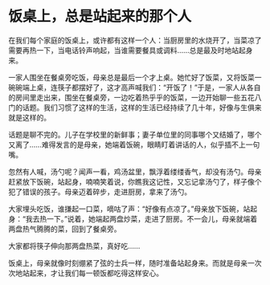 # 饭桌上，总是站起来的那个人

在我们每个家庭的饭桌上，或许都有这样一个人：当厨房里的水烧开了，当菜凉了需要再热一下，当电话铃声响起，当谁需要餐具或调料……总是最及时地站起身来。 

一家人围坐在餐桌旁吃饭，母亲总是最后一个才上桌。她忙好了饭菜，又将饭菜一碗碗端上桌，连筷子都摆好了，这才高声喊我们：“开饭了！”于是，一家人从各自的房间里走出来，围坐在餐桌旁，一边吃着热乎乎的饭菜，一边开始聊一些五花八门的话题。我们习惯了这样的生活，这样的生活已经持续了几十年，好像与生俱来就是这样的。 

话题是聊不完的。儿子在学校里的新鲜事；妻子单位里的同事哪个又结婚了，哪个又离了……难得发言的是母亲，她端着饭碗，眼睛盯着讲话的人，似乎插不上一句嘴。 

忽然有人喊，汤勺呢？闻声一看，鸡汤盆里，飘浮着缕缕香气，却没有汤勺。母亲赶紧放下饭碗，站起身，喃喃笑着说，你瞧我这记性，又忘记拿汤勺了，样子像个犯了错误的孩子。母亲迈着碎步，走进厨房，拿来了汤勺。 

大家埋头吃饭，谁搛起一口菜，嘀咕了声：“好像有点凉了。”母亲放下饭碗，站起身：“我去热一下。”说着，她端起两盘炒菜，走进了厨房。不一会儿，母亲就端着两盘热气腾腾的菜，回到了餐桌旁。 

大家都将筷子伸向那两盘热菜，真好吃…… 

饭桌上，母亲就像时刻绷紧了弦的士兵一样，随时准备站起身来。而就是母亲一次次地站起来，才让我们每一顿饭都吃得这样安心。